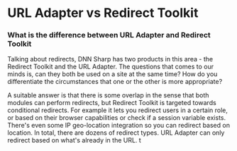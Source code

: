 # URL Adapter vs Redirect Toolkit

### What is the difference between URL Adapter and Redirect Toolkit


Talking about redirects, DNN Sharp has two products in this area - the Redirect Toolkit and the URL Adapter. The questions that comes to our minds is, can they both be used on a site at the same time? How do you differentiate the circumstances that one or the other is more appropriate?

A suitable answer is that there is some overlap in the sense that both modules can perform redirects, but Redirect Toolkit is targeted towards conditional redirects. For example it lets you redirect users in a certain role, or based on their browser capabilities or check if a session variable exists. There's even some IP geo-location integration so you can redirect based on location. In total, there are dozens of redirect types. URL Adapter can only redirect based on what's already in the URL.
t